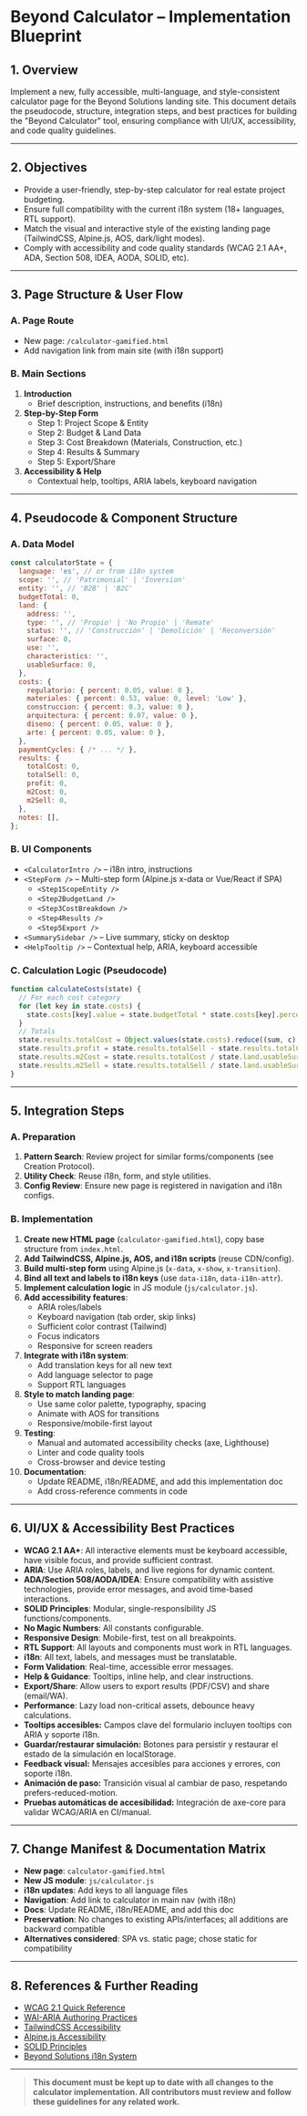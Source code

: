 # Beyond Calculator – Implementation Blueprint

## 1. **Overview**
Implement a new, fully accessible, multi-language, and style-consistent calculator page for the Beyond Solutions landing site. This document details the pseudocode, structure, integration steps, and best practices for building the "Beyond Calculator" tool, ensuring compliance with UI/UX, accessibility, and code quality guidelines.

---

## 2. **Objectives**
- Provide a user-friendly, step-by-step calculator for real estate project budgeting.
- Ensure full compatibility with the current i18n system (18+ languages, RTL support).
- Match the visual and interactive style of the existing landing page (TailwindCSS, Alpine.js, AOS, dark/light modes).
- Comply with accessibility and code quality standards (WCAG 2.1 AA+, ADA, Section 508, IDEA, AODA, SOLID, etc).

---

## 3. **Page Structure & User Flow**

### **A. Page Route**
- New page: `/calculator-gamified.html`
- Add navigation link from main site (with i18n support)

### **B. Main Sections**
1. **Introduction**
   - Brief description, instructions, and benefits (i18n)
2. **Step-by-Step Form**
   - Step 1: Project Scope & Entity
   - Step 2: Budget & Land Data
   - Step 3: Cost Breakdown (Materials, Construction, etc.)
   - Step 4: Results & Summary
   - Step 5: Export/Share
3. **Accessibility & Help**
   - Contextual help, tooltips, ARIA labels, keyboard navigation

---

## 4. **Pseudocode & Component Structure**

### **A. Data Model**
```js
const calculatorState = {
  language: 'es', // or from i18n system
  scope: '', // 'Patrimonial' | 'Inversion'
  entity: '', // 'B2B' | 'B2C'
  budgetTotal: 0,
  land: {
    address: '',
    type: '', // 'Propio' | 'No Propio' | 'Remate'
    status: '', // 'Construcción' | 'Demolición' | 'Reconversión'
    surface: 0,
    use: '',
    characteristics: '',
    usableSurface: 0,
  },
  costs: {
    regulatorio: { percent: 0.05, value: 0 },
    materiales: { percent: 0.53, value: 0, level: 'Low' },
    construccion: { percent: 0.3, value: 0 },
    arquitectura: { percent: 0.07, value: 0 },
    diseno: { percent: 0.05, value: 0 },
    arte: { percent: 0.05, value: 0 },
  },
  paymentCycles: { /* ... */ },
  results: {
    totalCost: 0,
    totalSell: 0,
    profit: 0,
    m2Cost: 0,
    m2Sell: 0,
  },
  notes: [],
};
```

### **B. UI Components**
- `<CalculatorIntro />` – i18n intro, instructions
- `<StepForm />` – Multi-step form (Alpine.js x-data or Vue/React if SPA)
  - `<Step1ScopeEntity />`
  - `<Step2BudgetLand />`
  - `<Step3CostBreakdown />`
  - `<Step4Results />`
  - `<Step5Export />`
- `<SummarySidebar />` – Live summary, sticky on desktop
- `<HelpTooltip />` – Contextual help, ARIA, keyboard accessible

### **C. Calculation Logic (Pseudocode)**
```js
function calculateCosts(state) {
  // For each cost category
  for (let key in state.costs) {
    state.costs[key].value = state.budgetTotal * state.costs[key].percent;
  }
  // Totals
  state.results.totalCost = Object.values(state.costs).reduce((sum, c) => sum + c.value, 0);
  state.results.profit = state.results.totalSell - state.results.totalCost;
  state.results.m2Cost = state.results.totalCost / state.land.usableSurface;
  state.results.m2Sell = state.results.totalSell / state.land.usableSurface;
}
```

---

## 5. **Integration Steps**

### **A. Preparation**
1. **Pattern Search**: Review project for similar forms/components (see Creation Protocol).
2. **Utility Check**: Reuse i18n, form, and style utilities.
3. **Config Review**: Ensure new page is registered in navigation and i18n configs.

### **B. Implementation**
1. **Create new HTML page** (`calculator-gamified.html`), copy base structure from `index.html`.
2. **Add TailwindCSS, Alpine.js, AOS, and i18n scripts** (reuse CDN/config).
3. **Build multi-step form** using Alpine.js (`x-data`, `x-show`, `x-transition`).
4. **Bind all text and labels to i18n keys** (use `data-i18n`, `data-i18n-attr`).
5. **Implement calculation logic** in JS module (`js/calculator.js`).
6. **Add accessibility features**:
   - ARIA roles/labels
   - Keyboard navigation (tab order, skip links)
   - Sufficient color contrast (Tailwind)
   - Focus indicators
   - Responsive for screen readers
7. **Integrate with i18n system**:
   - Add translation keys for all new text
   - Add language selector to page
   - Support RTL languages
8. **Style to match landing page**:
   - Use same color palette, typography, spacing
   - Animate with AOS for transitions
   - Responsive/mobile-first layout
9. **Testing**:
   - Manual and automated accessibility checks (axe, Lighthouse)
   - Linter and code quality tools
   - Cross-browser and device testing
10. **Documentation**:
    - Update README, i18n/README, and add this implementation doc
    - Add cross-reference comments in code

---

## 6. **UI/UX & Accessibility Best Practices**
- **WCAG 2.1 AA+**: All interactive elements must be keyboard accessible, have visible focus, and provide sufficient contrast.
- **ARIA**: Use ARIA roles, labels, and live regions for dynamic content.
- **ADA/Section 508/AODA/IDEA**: Ensure compatibility with assistive technologies, provide error messages, and avoid time-based interactions.
- **SOLID Principles**: Modular, single-responsibility JS functions/components.
- **No Magic Numbers**: All constants configurable.
- **Responsive Design**: Mobile-first, test on all breakpoints.
- **RTL Support**: All layouts and components must work in RTL languages.
- **i18n**: All text, labels, and messages must be translatable.
- **Form Validation**: Real-time, accessible error messages.
- **Help & Guidance**: Tooltips, inline help, and clear instructions.
- **Export/Share**: Allow users to export results (PDF/CSV) and share (email/WA).
- **Performance**: Lazy load non-critical assets, debounce heavy calculations.
- **Tooltips accesibles:** Campos clave del formulario incluyen tooltips con ARIA y soporte i18n.
- **Guardar/restaurar simulación:** Botones para persistir y restaurar el estado de la simulación en localStorage.
- **Feedback visual:** Mensajes accesibles para acciones y errores, con soporte i18n.
- **Animación de paso:** Transición visual al cambiar de paso, respetando prefers-reduced-motion.
- **Pruebas automáticas de accesibilidad:** Integración de axe-core para validar WCAG/ARIA en CI/manual.

---

## 7. **Change Manifest & Documentation Matrix**
- **New page**: `calculator-gamified.html`
- **New JS module**: `js/calculator.js`
- **i18n updates**: Add keys to all language files
- **Navigation**: Add link to calculator in main nav (with i18n)
- **Docs**: Update README, i18n/README, and add this doc
- **Preservation**: No changes to existing APIs/interfaces; all additions are backward compatible
- **Alternatives considered**: SPA vs. static page; chose static for compatibility

---

## 8. **References & Further Reading**
- [WCAG 2.1 Quick Reference](https://www.w3.org/WAI/WCAG21/quickref/)
- [WAI-ARIA Authoring Practices](https://www.w3.org/WAI/ARIA/apg/)
- [TailwindCSS Accessibility](https://tailwindcss.com/docs/accessibility)
- [Alpine.js Accessibility](https://alpinejs.dev/directives/bind#accessibility)
- [SOLID Principles](https://en.wikipedia.org/wiki/SOLID)
- [Beyond Solutions i18n System](i18n/README.md)

---

> **This document must be kept up to date with all changes to the calculator implementation. All contributors must review and follow these guidelines for any related work.** 